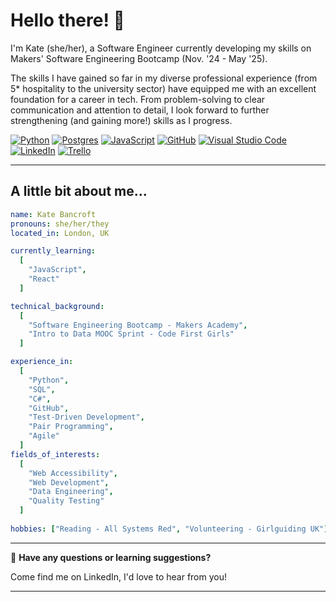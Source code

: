 # Hello there! 👋

I'm Kate (she/her), a Software Engineer currently developing my skills on Makers' Software Engineering Bootcamp (Nov. '24 - May '25). 

The skills I have gained so far in my diverse professional experience (from 5* hospitality to the university sector) have equipped me with an excellent foundation for a career in tech. From problem-solving to clear communication and attention to detail, I look forward to further strengthening (and gaining more!) skills as I progress.

<!-- #### Languages and Tools 
-------------    -->

[![Python](https://img.shields.io/badge/Python-3776AB?logo=python&logoColor=fff)](#) 
[![Postgres](https://img.shields.io/badge/Postgres-%23316192.svg?logo=postgresql&logoColor=white)](#)
[![JavaScript](https://img.shields.io/badge/JavaScript-F7DF1E?logo=javascript&logoColor=000)](#) 
[![GitHub](https://img.shields.io/badge/GitHub-%23121011.svg?logo=github&logoColor=white)](#) 
[![Visual Studio Code](https://custom-icon-badges.demolab.com/badge/Visual%20Studio%20Code-0078d7.svg?logo=vsc&logoColor=white)](#) 
[![LinkedIn](https://custom-icon-badges.demolab.com/badge/LinkedIn-0A66C2?logo=linkedin-white&logoColor=fff)](#)
[![Trello](https://img.shields.io/badge/Trello-0052CC?logo=trello&logoColor=fff)](#) 

---


<h2>A little bit about me...</h2>

```yaml
name: Kate Bancroft
pronouns: she/her/they
located_in: London, UK

currently_learning:
  [
    "JavaScript",
    "React"
  ]

technical_background:
  [
    "Software Engineering Bootcamp - Makers Academy",
    "Intro to Data MOOC Sprint - Code First Girls"
  ]

experience_in:
  [
    "Python",
    "SQL",    
    "C#",
    "GitHub",
    "Test-Driven Development",
    "Pair Programming",
    "Agile"
  ]
fields_of_interests:
  [
    "Web Accessibility",
    "Web Development",    
    "Data Engineering",
    "Quality Testing"
  ]
  
hobbies: ["Reading - All Systems Red", "Volunteering - Girlguiding UK"]
```
  
---  

🤔 **Have any questions or learning suggestions?** 

Come find me on LinkedIn, I'd love to hear from you!

---

<!--
Projects (to edit)
-------

| Name                         | Description       | Timeframe | Tech/tools        |
| ---------------------------- | ----------------- | ----------- | ----------------- |
| [**FocusFinder**](https://github.com/KI-22/FocusFinder) | A website to find study spots in the UK. | 10 days | C#, .NET, HTML, CSS |
| [**Acebook**](https://github.com/aysinakpinar/csharp-acebook-mvc-umbrella)  | An experimental facebook clone. TBC Private repos. | 10 days |  C#, .NET, HTML, CSS |


<h2>A little bit about me...</h2>
Currently studying on the Makers Bootcamp for Software Engineering (May 2025).

- 🌱 I’m currently learning: JavaScript/React (March '25)
- 🤔 I’m looking for help with: Web Accessibility (learning resources)
- 😄 Pronouns: she/her/they
- ⚡ Fun fact: I volunteer with Girlguiding UK.

---


**KI-22/KI-22** is a ✨ _special_ ✨ repository because its `README.md` (this file) appears on your GitHub profile.

Here are some ideas to get you started:

- 🔭 I’m currently working on ...
- 🌱 I’m currently learning ...
- 👯 I’m looking to collaborate on ...
- 🤔 I’m looking for help with ...
- 💬 Ask me about ...
- 📫 How to reach me: ...
- 😄 Pronouns: ...
- ⚡ Fun fact: ...
-->
